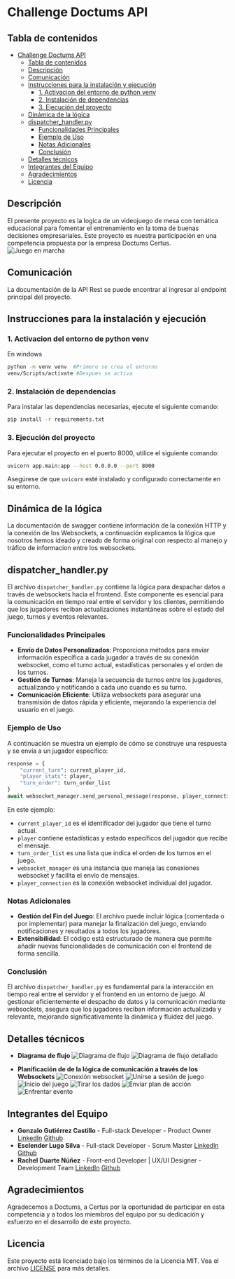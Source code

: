 # Challenge Doctums API

## Tabla de contenidos
- [Challenge Doctums API](#challenge-doctums-api)
  - [Tabla de contenidos](#tabla-de-contenidos)
  - [Descripción](#descripción)
  - [Comunicación](#comunicación)
  - [Instrucciones para la instalación y ejecución](#instrucciones-para-la-instalación-y-ejecución)
    - [1. Activacion del entorno de python venv](#1-activacion-del-entorno-de-python-venv)
    - [2. Instalación de dependencias](#2-instalación-de-dependencias)
    - [3. Ejecución del proyecto](#3-ejecución-del-proyecto)
  - [Dinámica de la lógica](#dinámica-de-la-lógica)
  - [dispatcher\_handler.py](#dispatcher_handlerpy)
    - [Funcionalidades Principales](#funcionalidades-principales)
    - [Ejemplo de Uso](#ejemplo-de-uso)
    - [Notas Adicionales](#notas-adicionales)
    - [Conclusión](#conclusión)
  - [Detalles técnicos](#detalles-técnicos)
  - [Integrantes del Equipo](#integrantes-del-equipo)
  - [Agradecimientos](#agradecimientos)
  - [Licencia](#licencia)

## Descripción

El presente proyecto es la logica de un videojuego de mesa con temática educacional para fomentar el entrenamiento en la toma de buenas decisiones empresariales. Este proyecto es nuestra participación en una competencia propuesta por la empresa Doctums Certus.
![Juego en marcha](app/public/GameInAction.png)

## Comunicación 
La documentación de la API Rest se puede encontrar al ingresar al endpoint principal del proyecto.

## Instrucciones para la instalación y ejecución

### 1. Activacion del entorno de python venv
En windows
```bash
python -m venv venv  #Primero se crea el entorno     
venv/Scripts/activate #Despues se activa
```

### 2. Instalación de dependencias

Para instalar las dependencias necesarias, ejecute el siguiente comando:

```bash
pip install -r requirements.txt
```

### 3. Ejecución del proyecto

Para ejecutar el proyecto en el puerto 8000, utilice el siguiente comando:

```bash
uvicorn app.main:app --host 0.0.0.0 --port 8000
```

Asegúrese de que `uvicorn` esté instalado y configurado correctamente en su entorno.

## Dinámica de la lógica
La documentación de swagger contiene información de la conexión HTTP y la conexión de los Websockets, a continuación explicamos la lógica que nosotros hemos ideado y creado de forma original con respecto al manejo y tráfico de informacion entre los websockets.

## dispatcher_handler.py

El archivo `dispatcher_handler.py` contiene la lógica para despachar datos a través de websockets hacia el frontend. Este componente es esencial para la comunicación en tiempo real entre el servidor y los clientes, permitiendo que los jugadores reciban actualizaciones instantáneas sobre el estado del juego, turnos y eventos relevantes.

### Funcionalidades Principales
- **Envío de Datos Personalizados**: Proporciona métodos para enviar información específica a cada jugador a través de su conexión websocket, como el turno actual, estadísticas personales y el orden de los turnos.
- **Gestión de Turnos**: Maneja la secuencia de turnos entre los jugadores, actualizando y notificando a cada uno cuando es su turno.
- **Comunicación Eficiente**: Utiliza websockets para asegurar una transmisión de datos rápida y eficiente, mejorando la experiencia del usuario en el juego.

### Ejemplo de Uso
A continuación se muestra un ejemplo de cómo se construye una respuesta y se envía a un jugador específico:

```python
response = {
    "current_turn": current_player_id,
    "player_stats": player,
    "turn_order": turn_order_list
}
await websocket_manager.send_personal_message(response, player_connection)
```

En este ejemplo:
- `current_player_id` es el identificador del jugador que tiene el turno actual.
- `player` contiene estadísticas y estado específicos del jugador que recibe el mensaje.
- `turn_order_list` es una lista que indica el orden de los turnos en el juego.
- `websocket_manager` es una instancia que maneja las conexiones websocket y facilita el envío de mensajes.
- `player_connection` es la conexión websocket individual del jugador.

### Notas Adicionales
- **Gestión del Fin del Juego**: El archivo puede incluir lógica (comentada o por implementar) para manejar la finalización del juego, enviando notificaciones y resultados a todos los jugadores.
- **Extensibilidad**: El código está estructurado de manera que permite añadir nuevas funcionalidades de comunicación con el frontend de forma sencilla.

### Conclusión
El archivo `dispatcher_handler.py` es fundamental para la interacción en tiempo real entre el servidor y el frontend en un entorno de juego. Al gestionar eficientemente el despacho de datos y la comunicación mediante websockets, asegura que los jugadores reciban información actualizada y relevante, mejorando significativamente la dinámica y fluidez del juego.

## Detalles técnicos
- **Diagrama de flujo**
  ![Diagrama de flujo](app/public/FlowChart.png)
  ![Diagrama de flujo detallado](app/public/DetailedFlowChart.png)

- **Planificación de de la lógica de comunicación a través de los Websockets**
  ![Conexión websocket](app/public/WS-Connection.png)
  ![Unirse a sesión de juego](app/public/JoinGameSession.png)
  ![Inicio del juego](app/public/InitGame.png)
  ![Tirar los dados](app/public/RollDice.png)
  ![Enviar plan de acción](app/public/SubmitPlan.png)
  ![Enfrentar evento](app/public/HandleEvent.png)

## Integrantes del Equipo

- **Gonzalo Gutiérrez Castillo** - Full-stack Developer - Product Owner
    [LinkedIn](www.linkedin.com/in/gonzalo-gutiérrez-castillo-5520b1196)
    [Github](https://github.com/Gonzagut99)
- **Esclender Lugo Silva** - Full-stack Developer - Scrum Master
    [LinkedIn](https://www.linkedin.com/in/esclender-lugo/)
    [Github](https://github.com/Esclender)
- **Rachel Duarte Núñez** - Front-end Developer | UX/UI Designer - Development Team
    [LinkedIn](https://www.linkedin.com/in/rachel-duarte-nunez/)
    [Github](https://github.com/Rachelduarte11)

## Agradecimientos

Agradecemos a Doctums, a Certus por la oportunidad de participar en esta competencia y a todos los miembros del equipo por su dedicación y esfuerzo en el desarrollo de este proyecto.

## Licencia

Este proyecto está licenciado bajo los términos de la Licencia MIT. Vea el archivo [LICENSE](LICENSE) para más detalles.
